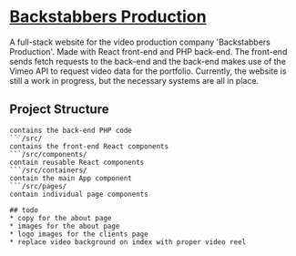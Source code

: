 
# [Backstabbers Production](http://b0221.com/backstabbers-react-test)

A full-stack website for the video production company 'Backstabbers Production'. Made with React front-end and PHP back-end. The front-end sends fetch requests to the back-end and the back-end makes use of the Vimeo API to request video data for the portfolio. Currently, the website is still a work in progress, but the necessary systems are all in place.

## Project Structure
```/php/
contains the back-end PHP code
```/src/
contains the front-end React components
```/src/components/
contain reusable React components
```/src/containers/
contain the main App component
```/src/pages/
contain individual page components

## todo
* copy for the about page
* images for the about page
* logo images for the clients page
* replace video background on index with proper video reel
